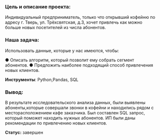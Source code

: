### Цель и описание проекта: 
Индивидуальный предприниматель, только что открывший кофейню по адресу г. Тверь, ул. Трёхсвятская,
д.3, хочет привлечь как можно больше новых посетителей из числа абонентов.

### Наша задача:
Использовать данные, которые у нас имеются, чтобы:

● Описать алгоритм, который позволит ему собрать сегмент абонентов.
● Предложить наиболее подходящий способ привлечения новых клиентов.

**Инструменты**:
Python,Pandas, SQL

### Вывод:
В результате исследовательского анализа данных, были выявлены абоненты,которые совершали звонки в кофейни и находились рядом с месторасположением кафе заказчика.
Был составлен SQL запрос, который поможет находить нужных абонентов.
ИП были даны рекомендации по привлечению новых клиентов.

**Статус:** завершен
